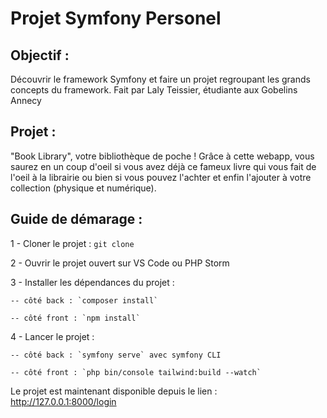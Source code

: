 # Projet Symfony Personel

## Objectif : 
Découvrir le framework Symfony et faire un projet regroupant les grands concepts du framework.
Fait par Laly Teissier, étudiante aux Gobelins Annecy

## Projet :
"Book Library", votre bibliothèque de poche !
Grâce à cette webapp, vous saurez en un coup d'oeil si vous avez déjà ce fameux livre qui vous fait de l'oeil à la librairie ou bien si vous pouvez l'achter et enfin l'ajouter à votre collection (physique et numérique).


## Guide de démarage :

1 - Cloner le projet : `git clone `

2 - Ouvrir le projet ouvert sur VS Code ou PHP Storm

3 - Installer les dépendances du projet : 
   
    -- côté back : `composer install`
    
    -- côté front : `npm install`

4 - Lancer le projet :
    
    -- côté back : `symfony serve` avec symfony CLI
    
    -- côté front : `php bin/console tailwind:build --watch`

Le projet est maintenant disponible depuis le lien : http://127.0.0.1:8000/login